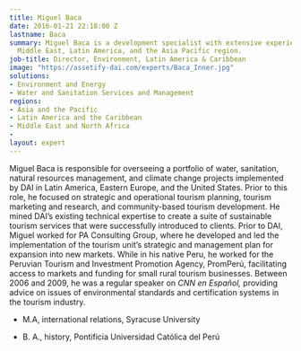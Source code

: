 ```yaml
---
title: Miguel Baca
date: 2016-01-21 22:18:00 Z
lastname: Baca
summary: Miguel Baca is a development specialist with extensive experience in the
  Middle East, Latin America, and the Asia Pacific region.
job-title: Director, Environment, Latin America & Caribbean
image: "https://assetify-dai.com/experts/Baca_Inner.jpg"
solutions:
- Environment and Energy
- Water and Sanitation Services and Management
regions:
- Asia and the Pacific
- Latin America and the Caribbean
- Middle East and North Africa
- 
layout: expert
---
```


Miguel Baca is responsible for overseeing a portfolio of water, sanitation, natural resources management, and climate change projects implemented by DAI in Latin America, Eastern Europe, and the United States. Prior to this role, he focused on strategic and operational tourism planning, tourism marketing and research, and community-based tourism development. He mined DAI’s existing technical expertise to create a suite of sustainable tourism services that were successfully introduced to clients. Prior to DAI, Miguel worked for PA Consulting Group, where he developed and led the implementation of the tourism unit’s strategic and management plan for expansion into new markets. While in his native Peru, he worked for the Peruvian Tourism and Investment Promotion Agency, PromPerú, facilitating access to markets and funding for small rural tourism businesses. Between 2006 and 2009, he was a regular speaker on *CNN en Español,* providing advice on issues of environmental standards and certification systems in the tourism industry.

* M.A, international relations, Syracuse University

* B. A., history, Pontificia Universidad Católica del Perú